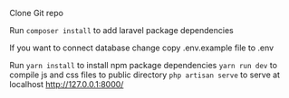 Clone Git repo

Run
    `composer install` to add laravel package dependencies

If you want to connect database change copy .env.example file to .env

Run 
    `yarn install` to install npm package dependencies
    `yarn run dev` to compile js and css files to public directory
    `php artisan serve` to serve at localhost http://127.0.0.1:8000/



